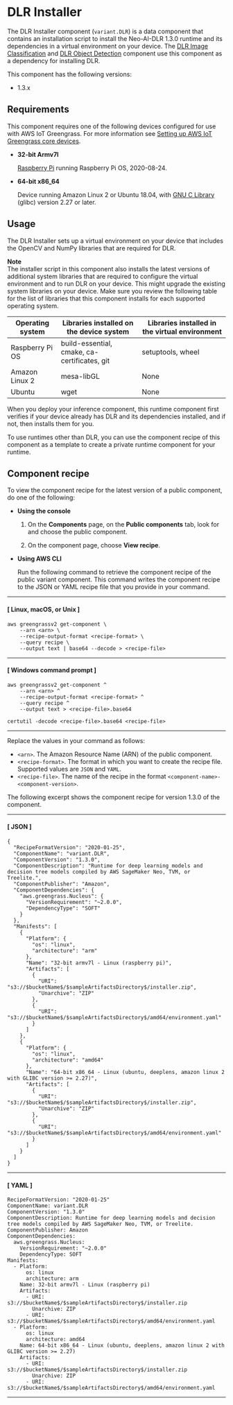 # DLR Installer<a name="variant-dlr-component"></a>

The DLR Installer component \(`variant.DLR`\) is a data component that contains an installation script to install the Neo\-AI\-DLR 1\.3\.0 runtime and its dependencies in a virtual environment on your device\. The [DLR Image Classification](dlr-image-classification-component.md) and [DLR Object Detection](dlr-object-detection-component.md) component use this component as a dependency for installing DLR\. 

This component has the following versions:
+ 1\.3\.x

## Requirements<a name="variant-dlr-component-requirements"></a><a name="dlr-supported-platforms"></a>

This component requires one of the following devices configured for use with AWS IoT Greengrass\. For more information see [Setting up AWS IoT Greengrass core devices](setting-up.md)\.
+ **32\-bit Armv7l**

  [Raspberry Pi](https://www.raspberrypi.org) running Raspberry Pi OS, 2020\-08\-24\.
+ **64\-bit x86\_64**

  Device running Amazon Linux 2 or Ubuntu 18\.04, with [GNU C Library](https://www.gnu.org/software/libc/) \(glibc\) version 2\.27 or later\.

## Usage<a name="variant-dlr-component-usage"></a>

The DLR Installer sets up a virtual environment on your device that includes the OpenCV and NumPy libraries that are required for DLR\. 

**Note**  
The installer script in this component also installs the latest versions of additional system libraries that are required to configure the virtual environment and to run DLR on your device\. This might upgrade the existing system libraries on your device\. Make sure you review the following table for the list of libraries that this component installs for each supported operating system\.


| Operating system | Libraries installed on the device system | Libraries installed in the virtual environment | 
| --- | --- | --- | 
| Raspberry Pi OS | build\-essential, cmake, ca\-certificates, git | setuptools, wheel | 
| Amazon Linux 2 | mesa\-libGL | None | 
| Ubuntu | wget | None | 

When you deploy your inference component, this runtime component first verifies if your device already has DLR and its dependencies installed, and if not, then installs them for you\. 

To use runtimes other than DLR, you can use the component recipe of this component as a template to create a private runtime component for your runtime\. 

## Component recipe<a name="variant-dlr-component-recipe"></a><a name="view-component-recipe"></a>

To view the component recipe for the latest version of a public component, do one of the following:
+ **Using the console**

  1. On the **Components** page, on the **Public components** tab, look for and choose the public component\.

  1. On the component page, choose **View recipe**\.
+ **Using AWS CLI**

  Run the following command to retrieve the component recipe of the public variant component\. This command writes the component recipe to the JSON or YAML recipe file that you provide in your command\. 

------
#### [ Linux, macOS, or Unix ]

  ```
  aws greengrassv2 get-component \
      --arn <arn> \
      --recipe-output-format <recipe-format> \
      --query recipe \
      --output text | base64 --decode > <recipe-file>
  ```

------
#### [ Windows command prompt ]

  ```
  aws greengrassv2 get-component ^
      --arn <arn> ^
      --recipe-output-format <recipe-format> ^
      --query recipe ^
      --output text > <recipe-file>.base64
  
  certutil -decode <recipe-file>.base64 <recipe-file>
  ```

------

  Replace the values in your command as follows:
  + `<arn>`\. The Amazon Resource Name \(ARN\) of the public component\. 
  + `<recipe-format>`\. The format in which you want to create the recipe file\. Supported values are `JSON` and `YAML`\.
  + `<recipe-file>`\. The name of the recipe in the format `<component-name>-<component-version>`\. 

The following excerpt shows the component recipe for version 1\.3\.0 of the component\. 

------
#### [ JSON ]

```
{
  "RecipeFormatVersion": "2020-01-25",
  "ComponentName": "variant.DLR",
  "ComponentVersion": "1.3.0",
  "ComponentDescription": "Runtime for deep learning models and decision tree models compiled by AWS SageMaker Neo, TVM, or Treelite.",
  "ComponentPublisher": "Amazon",
  "ComponentDependencies": {
    "aws.greengrass.Nucleus": {
      "VersionRequirement": "~2.0.0",
      "DependencyType": "SOFT"
    }
  },
  "Manifests": [
    {
      "Platform": {
        "os": "linux",
        "architecture": "arm"
      },
      "Name": "32-bit armv7l - Linux (raspberry pi)",
      "Artifacts": [
        {
          "URI": "s3://$bucketName$/$sampleArtifactsDirectory$/installer.zip",
          "Unarchive": "ZIP"
        },
        {
          "URI": "s3://$bucketName$/$sampleArtifactsDirectory$/amd64/environment.yaml"
        }
      ]
    },
    {
      "Platform": {
        "os": "linux",
        "architecture": "amd64"
      },
      "Name": "64-bit x86_64 - Linux (ubuntu, deeplens, amazon linux 2 with GLIBC version >= 2.27)",
      "Artifacts": [
        {
          "URI": "s3://$bucketName$/$sampleArtifactsDirectory$/installer.zip",
          "Unarchive": "ZIP"
        },
        {
          "URI": "s3://$bucketName$/$sampleArtifactsDirectory$/amd64/environment.yaml"
        }
      ]
    }
  ]
}
```

------
#### [ YAML ]

```
RecipeFormatVersion: "2020-01-25"
ComponentName: variant.DLR
ComponentVersion: "1.3.0"
ComponentDescription: Runtime for deep learning models and decision tree models compiled by AWS SageMaker Neo, TVM, or Treelite.
ComponentPublisher: Amazon
ComponentDependencies:
  aws.greengrass.Nucleus:
    VersionRequirement: "~2.0.0"
    DependencyType: SOFT
Manifests:
  - Platform:
      os: linux
      architecture: arm
    Name: 32-bit armv7l - Linux (raspberry pi)
    Artifacts:
      - URI: s3://$bucketName$/$sampleArtifactsDirectory$/installer.zip
        Unarchive: ZIP
      - URI: s3://$bucketName$/$sampleArtifactsDirectory$/amd64/environment.yaml
  - Platform:
      os: linux
      architecture: amd64
    Name: 64-bit x86_64 - Linux (ubuntu, deeplens, amazon linux 2 with GLIBC version >= 2.27)
    Artifacts:
      - URI: s3://$bucketName$/$sampleArtifactsDirectory$/installer.zip
        Unarchive: ZIP
      - URI: s3://$bucketName$/$sampleArtifactsDirectory$/amd64/environment.yaml
```

------